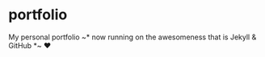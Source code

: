# portfolio
My personal portfolio ~* now running on the awesomeness that is Jekyll &amp; GitHub *~ ❤️
